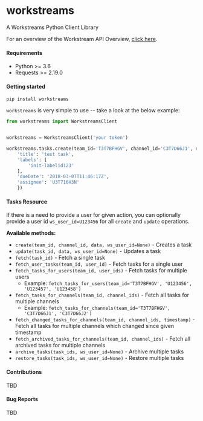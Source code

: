 # workstreams
A Workstreams Python Client Library


For an overview of the Workstream API Overview, [click here](https://s3-us-west-2.amazonaws.com/files.workstreams.ai/docs/api-v1.html).


#### Requirements
- Python >= 3.6
- Requests >= 2.19.0

#### Getting started
`pip install workstreams`

`workstreams` is very simple to use -- take a look at the below example:
```python
from workstreams import WorkstreamsClient


workstreams = WorkstreamsClient('your token')

workstreams.tasks.create(team_id='T3T7BFHGV', channel_id='C3T7D66J1', data={
    'title': 'test task',
    'labels': [
        'init-labelid123'
    ],
    'dueDate': '2018-03-07T11:46:17Z',
    'assignee': 'U3T716H3N'
    })

```

#### Tasks Resource
If there is a need to provide a user for given action, you can optionally 
provide a user id `ws_user_id=U123456` for all `create` and `update` operations.

**Available methods:**
- `create(team_id, channel_id, data, ws_user_id=None)` - Creates a task
- `update(task_id, data, ws_user_id=None)` - Updates a task
- `fetch(task_id)` - Fetch a single task
- `fetch_user_tasks(team_id, user_id)` - Fetch tasks for a single user
- `fetch_tasks_for_users(team_id, user_ids)` - Fetch tasks for multiple users
  * Example: `fetch_tasks_for_users(team_id='T3T7BFHGV', 'U123456', 'U123457', 'U123458')`
- `fetch_tasks_for_channels(team_id, channel_ids)` - Fetch all tasks for multiple channels
  * Example: `fetch_tasks_for_channels(team_id='T3T7BFHGV', 'C3T7D66J1', 'C3T7D66J2')`
- `fetch_changed_tasks_for_channels(team_id, channel_ids, timestamp)` - Fetch all tasks for multiple channels which changed since given timestamp
- `fetch_archived_tasks_for_channels(team_id, channel_ids)` - Fetch all archived tasks for multiple channels
- `archive_tasks(task_ids, ws_user_id=None)` - Archive multiple tasks
- `restore_tasks(task_ids, ws_user_id=None)` - Restore multiple tasks


#### Contributions
TBD

#### Bug Reports
TBD 
